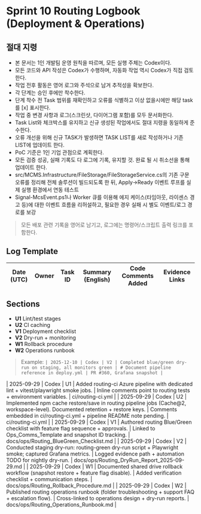 # Sprint 10 Routing Logbook (Deployment & Operations)

## 절대 지령
- 본 문서는 1인 개발팀 운영 원칙을 따르며, 모든 실행 주체는 Codex이다.
- 모든 코드와 API 작성은 Codex가 수행하며, 자동화 작업 역시 Codex가 직접 검토한다.
- 작업 전후 활동은 영어 로그와 주석으로 남겨 추적성을 확보한다.
- 각 단계는 승인 후에만 착수한다.
- 단계 착수 전 Task 범위를 재확인하고 오류를 식별하고 이상 없을시에만 해당 task를 [x] 표시한다.
- 작업 중 변경 사항과 로그(스크린샷, 다이어그램 포함)를 모두 문서화한다.
- Task List와 체크박스를 유지하고 신규 생성된 작업에서도 절대 지령을 동일하게 준수한다.
- 오류 개선을 위해 신규 TASK가 발생하면 TASK LIST를 새로 작성하거나 기존 LIST에 업데이트 한다.
- PoC 기준은 1인 기업 관점으로 계획한다.
- 모든 검증 성공, 실패 기록도 다 로그에 기록, 유지할 것. 완료 될 시 취소선을 통해 업데이트 한다.
- src/MCMS.Infrastructure/FileStorage/FileStorageService.cs의 기존 구문 오류를 정리해 전체 솔루션이 빌드되도록 한 뒤, Apply→Ready 이벤트 루프를 실제 실행 환경에서 연동 테스트
- Signal-McsEvent.ps1나 Worker 큐를 이용해 에지 케이스(타임아웃, 라이센스 경고 등)에 대한 이벤트 흐름을 리허설하고, 필요한 경우 실패 시 별도 이벤트/로그 경로를 보강

> 모든 배포 관련 기록을 영어로 남기고, 로그에는 명령어/스크립트 출력 링크를 포함한다.

## Log Template
| Date (UTC) | Owner | Task ID | Summary (English) | Code Comments Added | Evidence Links |
| --- | --- | --- | --- | --- | --- |

## Sections
- **U1** Lint/test stages
- **U2** CI caching
- **V1** Deployment checklist
- **V2** Dry-run + monitoring
- **W1** Rollback procedure
- **W2** Operations runbook

> Example: `| 2025-12-10 | Codex | V2 | Completed blue/green dry-run on staging, all monitors green | # Document pipeline reference in deploy.yml | PR #360, Grafana snapshot |`




| 2025-09-29 | Codex | U1 | Added routing-ci Azure pipeline with dedicated lint + vitest/playwright smoke jobs. | Inline comments point to routing tests + environment variables. | ci/routing-ci.yml |
| 2025-09-29 | Codex | U2 | Implemented npm cache restore/save in routing pipeline jobs (Cache@2, workspace-level). Documented retention + restore keys. | Comments embedded in ci/routing-ci.yml + pipeline README note pending. | ci/routing-ci.yml |
| 2025-09-29 | Codex | V1 | Authored routing Blue/Green checklist with feature flag sequence + approvals. | Linked to Ops_Comms_Template and snapshot ID tracking. | docs/ops/Routing_BlueGreen_Checklist.md |
| 2025-09-29 | Codex | V2 | Conducted staging dry-run: routing-green dry-run script + Playwright smoke; captured Grafana metrics. | Logged evidence path + automation TODO for nightly dry-run. | docs/ops/Routing_DryRun_Report_2025-09-29.md |
| 2025-09-29 | Codex | W1 | Documented shared drive rollback workflow (snapshot restore + feature flag disable). | Added verification checklist + communication steps. | docs/ops/Routing_Rollback_Procedure.md |
| 2025-09-29 | Codex | W2 | Published routing operations runbook (folder troubleshooting + support FAQ + escalation flow). | Cross-linked to operations design + dry-run reports. | docs/ops/Routing_Operations_Runbook.md |
